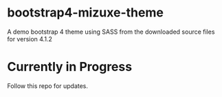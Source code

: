 # bootstrap4-mizuxe-theme

A demo bootstrap 4 theme using SASS from the downloaded source files for version 4.1.2

# Currently in Progress

Follow this repo for updates.